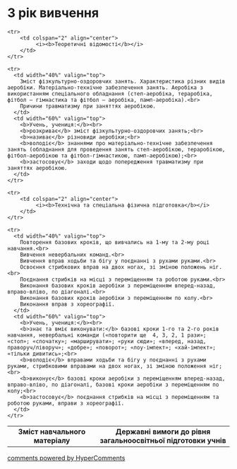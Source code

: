 <div id="hypercomments_widget" class="js-hypercomments-widget invisible"></div>

3 рік вивчення
=============================

<table>
  <body>
    <tr>
      <td width="40%" align="center">
        <b>Зміст навчального матеріалу</b>
      </td>
      <td width="60%" align="center" valign="top">
        <b>Державні вимоги до рівня загальноосвітньої підготовки учнів</b>
      </td>
    </tr>

    <tr>
    	<td colspan="2" align="center">
    		 <i><b>Теоретичні відомості</b></i>
    	</td>
    </tr>

    <tr>
      <td width="40%" valign="top">
        Зміст фізкультурно-оздоровчих занять. Характеристика різних видів аеробіки. Матеріально-технічне забезпечення занять. Аеробіка з використанням спеціального обладнання (степ-аеробіка, тераробіка, фітбол – гімнастика та фітбол – аеробіка, памп-аеробіка).<br>
        Причини травматизму при заняттях аеробікою.
      </td>
      <td width="60%" valign="top">
        <b>Учень, учениця:</b><br>
		<b>розкриває</b> зміст фізкультурно-оздоровчих занять;<br>
		<b>називає</b> різновиди аеробіки;<br>
		<b>володіє</b> знаннями про матеріально-технічне забезпечення занять (обладнання для проведення занять степ-аеробікою, тераробікою, фітбол-аеробікою та фітбол-гімнастикою, памп-аеробікою);<br>
		<b>застосовує</b> заходи щодо попередження травматизму при заняттях аеробікою.
      </td>
    </tr>

    <tr>
    	<td colspan="2" align="center">
    		 <i><b>Технічна та спеціальна фізична підготовка</b></i>
    	</td>
    </tr>

    <tr>
      <td width="40%" valign="top">
        Повторення базових кроків, що вивчались на 1-му та 2-му році навчання.<br>
		Вивчення невербальних команд.<br>
		Вивчення вправ ходьби та бігу у поєднанні з рухами руками.<br>
		Освоєння стрибкових вправ на двох ногах, зі зміною положень ніг.<br>
		Поєднання стрибків на місці з переміщенням та роботою руками.<br>
		Виконання базових кроків аеробіки з переміщенням вперед-назад, вправо-вліво, по діагоналі.<br>
		Виконання базових кроків аеробіки з переміщенням по колу.<br>
		Виконання вправ з хореографії.
      </td>
      <td width="60%" valign="top">
        <b>Учень, учениця:</b><br>
        <b>знає та вміє виконувати:</b> базові кроки 1-го та 2-го років навчання, невербальні команди («повторити ще  4, 3, 2, 1 рази»; «стоп»; «спочатку»; «марширувати»; «руки сюди»; «вперед, назад, праворуч/ліворуч»; «добре»; «поворот»; «лоу-імпект»; «хай-імпект»; «тільки дивитись»;<br>
		<b>володіє</b> вправами ходьби та бігу у поєднанні з рухами руками, стрибковими вправами на двох ногах, зі зміною положення ніг;<br>
		<b>виконує</b> базові кроки аеробіки з переміщенням вперед-назад, вправо-вліво, по діагоналі, базові кроки аеробіки з переміщенням по колу;<br>
		<b>застосовує</b> поєднання стрибків на місці з переміщенням та роботою руками, вправи з хореографії.
      </td>
    </tr>
  </body>
</table>

<div class="js-hypercomments-container">
    <a href="http://hypercomments.com" class="hc-link" title="comments widget">comments powered by HyperComments</a>
</div>